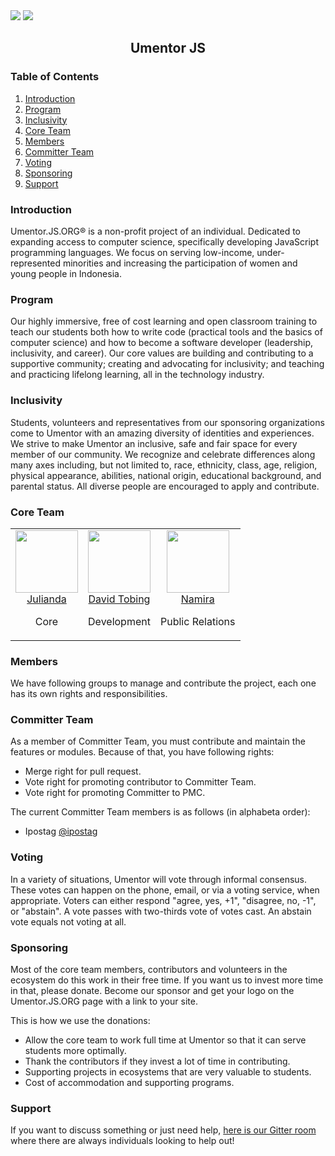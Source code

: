 <img src="https://firebasestorage.googleapis.com/v0/b/ship-core.appspot.com/o/umentor-website-material%2Fumentor-snow.svg?alt=media&token=2e937e54-91ce-4264-83ea-969b8be7270b">

<a href="https://gitter.im/umentorjs/community">
		<img src="https://badges.gitter.im/umentorjs/umentorjs.svg">
	</a>

<h2 align="center">Umentor JS</h2>
<h3 align="left">Table of Contents</h3>

1. [Introduction](#introduction)
2. [Program](#program)
3. [Inclusivity](#inclusivity)
4. [Core Team](#core-team)
5. [Members](#members)
6. [Committer Team](#committer-team)
7. [Voting](#voting)
8. [Sponsoring](#sponsoring)
9. [Support](#support)

<h3 align="left">Introduction</h3>

Umentor.JS.ORG® is a non-profit project of an individual. Dedicated to expanding access to computer science, specifically developing JavaScript programming languages. We focus on serving low-income, under-represented minorities and increasing the participation of women and young people in Indonesia.

<h3 align="left">Program</h3>

Our highly immersive, free of cost learning and open classroom training to teach our students both how to write code (practical tools and the basics of computer science) and how to become a software developer (leadership, inclusivity, and career). Our core values ​​are building and contributing to a supportive community; creating and advocating for inclusivity; and teaching and practicing lifelong learning, all in the technology industry.

<h3 align="left">Inclusivity</h3>

Students, volunteers and representatives from our sponsoring organizations come to Umentor with an amazing diversity of identities and experiences. We strive to make Umentor an inclusive, safe and fair space for every member of our community. We recognize and celebrate differences along many axes including, but not limited to, race, ethnicity, class, age, religion, physical appearance, abilities, national origin, educational background, and parental status. All diverse people are encouraged to apply and contribute.

<h3 align="left">Core Team</h3>

<table>
  <tbody>
    <tr>
      <td align="center" valign="top">
        <img width="100" height="100" src="https://github.com/andae.png?s=100">
        <br>
        <a href="https://github.com/sokra">Julianda</a>
        <p>Core</p>
      </td>
      <td align="center" valign="top">
        <img width="100" height="100" src="https://github.com/fvdavid.png?s=100">
        <br>
        <a href="https://github.com/fvdavid">David Tobing</a>
        <p>Development</p>  
      </td>
      <td align="center" valign="top">
        <img width="100" height="100" src="https://github.com/inamira.png?s=100">
        <br>
        <a href="https://github.com/inamira">Namira</a>
        <p>Public Relations</p>
      </td>
     </tr>
  </tbody>
</table>


<h3 align="left">Members</h3>

We have following groups to manage and contribute the project, each one has its own rights and responsibilities.

<h3 align="left">Committer Team</h3>

As a member of Committer Team, you must contribute and maintain the features or modules. Because of that, you have following rights:
- Merge right for pull request.
- Vote right for promoting contributor to Committer Team.
- Vote right for promoting Committer to PMC.

The current Committer Team members is as follows (in alphabeta order):
- Ipostag [@ipostag](https://github.com/ipostag)


<h3 align="left">Voting</h3>

In a variety of situations, Umentor will vote through informal consensus. These votes can happen on the phone, email, or via a voting service, when appropriate. Voters can either respond "agree, yes, +1", "disagree, no, -1", or "abstain". A vote passes with two-thirds vote of votes cast. An abstain vote equals not voting at all.


<h3 align="left">Sponsoring</h3>

Most of the core team members, contributors and volunteers in the ecosystem do this work in their free time. If you want us to invest more time in that, please donate. Become our sponsor and get your logo on the Umentor.JS.ORG page with a link to your site.

This is how we use the donations:

- Allow the core team to work full time at Umentor so that it can serve students more optimally.
- Thank the contributors if they invest a lot of time in contributing.
- Supporting projects in ecosystems that are very valuable to students.
- Cost of accommodation and supporting programs.

<h3 align="left">Support</h3>

If you want to discuss something or just need help, [here is our Gitter room](https://gitter.im/umentorjs/community) where there are always individuals looking to help out!

